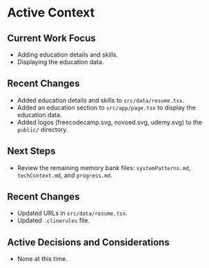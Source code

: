 # Active Context

## Current Work Focus

- Adding education details and skills.
- Displaying the education data.

## Recent Changes

- Added education details and skills to `src/data/resume.tsx`.
- Added an education section to `src/app/page.tsx` to display the education data.
- Added logos (freecodecamp.svg, novoed.svg, udemy.svg) to the `public/` directory.

## Next Steps

- Review the remaining memory bank files: `systemPatterns.md`, `techContext.md`, and `progress.md`.

## Recent Changes

- Updated URLs in `src/data/resume.tsx`.
- Updated `.clinerules` file.

## Active Decisions and Considerations

- None at this time.
